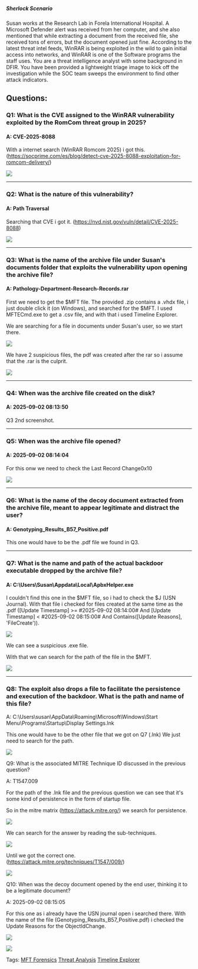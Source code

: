 
##### Sherlock Scenario

Susan works at the Research Lab in Forela International Hospital. A Microsoft Defender alert was received from her computer, and she also mentioned that while extracting a document from the received file, she received tons of errors, but the document opened just fine. According to the latest threat intel feeds, WinRAR is being exploited in the wild to gain initial access into networks, and WinRAR is one of the Software programs the staff uses. You are a threat intelligence analyst with some background in DFIR. You have been provided a lightweight triage image to kick off the investigation while the SOC team sweeps the environment to find other attack indicators.

## Questions:


### Q1: What is the CVE assigned to the WinRAR vulnerability exploited by the RomCom threat group in 2025?

#### A: CVE-2025-8088

With a internet search (WinRAR Romcom 2025) i got this. (https://socprime.com/es/blog/detect-cve-2025-8088-exploitation-for-romcom-delivery/)

![](../../Img/Pasted%20image%2020251005201425.png)

___

### Q2: What is the nature of this vulnerability?

#### A: Path Traversal

Searching that CVE i got it. (https://nvd.nist.gov/vuln/detail/CVE-2025-8088)

![](../../Img/Pasted%20image%2020251005201544.png)

___

### Q3: What is the name of the archive file under Susan's documents folder that exploits the vulnerability upon opening the archive file?

#### A: Pathology-Department-Research-Records.rar

First we need to get the $MFT file. The provided .zip contains a .vhdx file, i just double click it (on Windows), and searched for the $MFT.
I used MFTECmd.exe to get a .csv file, and with that i used Timeline Explorer.

We are searching for a file in documents under Susan's user, so we start there.

![](../../Img/Pasted%20image%2020251005202759.png)

We have 2 suspicious files, the pdf was created after the rar so i assume that the .rar is the culprit.

![](../../Img/Pasted%20image%2020251005203257.png)

___

### Q4: When was the archive file created on the disk?

#### A: 2025-09-02 08:13:50

Q3 2nd screenshot.

___

### Q5: When was the archive file opened?

#### A: 2025-09-02 08:14:04

For this onw we need to check the Last Record Change0x10

![](../../Img/Pasted%20image%2020251005204753.png)

___

### Q6: What is the name of the decoy document extracted from the archive file, meant to appear legitimate and distract the user?

#### A: Genotyping_Results_B57_Positive.pdf

This one would have to be the .pdf file we found in Q3.

___

### Q7: What is the name and path of the actual backdoor executable dropped by the archive file?

#### A: C:\Users\Susan\Appdata\Local\ApbxHelper.exe

I couldn't find this one in the $MFT file, so i had to check the $J (USN Journal).
With that file i checked for files created at the same time as the .pdf  ([Update Timestamp] >= #2025-09-02 08:14:00# And [Update Timestamp] < #2025-09-02 08:15:00# And Contains([Update Reasons], 'FileCreate')).

![](../../Img/Pasted%20image%2020251005212613.png)

We can see a suspicious .exe file.

With that we can search for the path of the file in the $MFT.

![](../../Img/Pasted%20image%2020251005213017.png)

___

### Q8: The exploit also drops a file to facilitate the persistence and execution of the backdoor. What is the path and name of this file?

A: C:\Users\susan\AppData\Roaming\Microsoft\Windows\Start Menu\Programs\Startup\Display Settings.lnk

This one would have to be the other file that we got on Q7 (.lnk)
We just need to search for the path.

![](../../Img/Pasted%20image%2020251005213212.png)

Q9: What is the associated MITRE Technique ID discussed in the previous question?

A: T1547.009

For the path of the .lnk file and the previous question we can see that it's some kind of persistence in the form of startup file.

So in the mitre matrix (https://attack.mitre.org/) we search for persistence.

![](../../Img/Pasted%20image%2020251005213957.png)

We can search for the answer by reading the sub-techniques.

![](../../Img/Pasted%20image%2020251005214044.png)

Until we got the correct one. (https://attack.mitre.org/techniques/T1547/009/)

![](../../Img/Pasted%20image%2020251005214107.png)

Q10: When was the decoy document opened by the end user, thinking it to be a legitimate document?

A: 2025-09-02 08:15:05

For this one as i already have the USN journal open i searched there.
With the name of the file (Genotyping_Results_B57_Positive.pdf) i checked the Update Reasons for the ObjectIdChange.

![](../../Img/Pasted%20image%2020251005214507.png)

![](../../Img/Pasted%20image%2020251005214520.png)


Tags: [MFT Forensics](../../Index/MFT%20Forensics.md) [Threat Analysis](../../Index/Threat%20Analysis.md) [Timeline Explorer](../../Index/Timeline%20Explorer.md) 